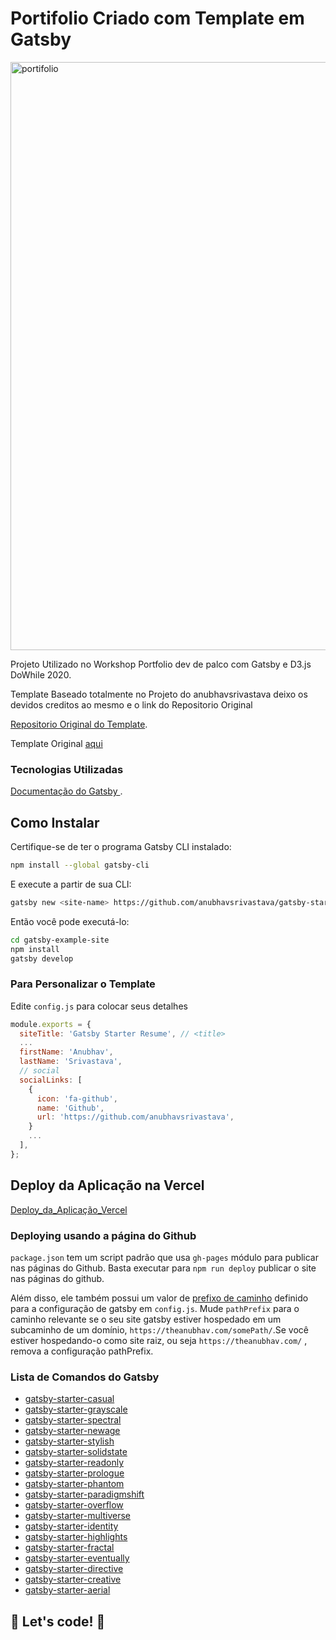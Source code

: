 # Portifolio Criado com Template em Gatsby

<img width="941" alt="portifolio" src="https://user-images.githubusercontent.com/60220406/102154354-f34e3d80-3e57-11eb-834e-0d5198cdcf59.png">


Projeto Utilizado no Workshop Portfolio dev de palco com Gatsby e D3.js DoWhile 2020. 

Template Baseado totalmente no Projeto do anubhavsrivastava
deixo os devidos creditos ao mesmo e o link do Repositorio Original 

[Repositorio Original do Template](https://github.com/anubhavsrivastava/gatsby-starter-resume).

Template Original [aqui](https://anubhavsrivastava.github.io/gatsby-starter-resume/)

### Tecnologias Utilizadas 

 [Documentação do Gatsby ](https://www.gatsbyjs.org/docs/building-with-components/).





## Como Instalar 

Certifique-se de ter o programa Gatsby CLI instalado:

```sh
npm install --global gatsby-cli
```

E execute a partir de sua CLI:

```sh
gatsby new <site-name> https://github.com/anubhavsrivastava/gatsby-starter-resume
```

Então você pode executá-lo:

```sh
cd gatsby-example-site
npm install
gatsby develop
```

### Para Personalizar o Template 

Edite `config.js` para colocar seus detalhes

```javascript
module.exports = {
  siteTitle: 'Gatsby Starter Resume', // <title>
  ...
  firstName: 'Anubhav',
  lastName: 'Srivastava',
  // social
  socialLinks: [
    {
      icon: 'fa-github',
      name: 'Github',
      url: 'https://github.com/anubhavsrivastava',
    }
    ...
  ],
};

```
## Deploy da Aplicação na Vercel

[Deploy_da_Aplicação_Vercel](https://portfolio-seven-beige.vercel.app/)


### Deploying usando a página do Github 

`package.json` tem um script padrão que usa  `gh-pages` módulo para publicar nas páginas do Github. Basta executar para `npm run deploy` publicar o site nas páginas do github.

Além disso, ele também possui um valor de [prefixo de caminho](https://www.gatsbyjs.org/docs/path-prefix/) definido para a configuração de gatsby em `config.js`. Mude `pathPrefix` para o caminho relevante se o seu site gatsby estiver hospedado em um subcaminho de um domínio, `https://theanubhav.com/somePath/`.Se você estiver hospedando-o como site raiz, ou seja `https://theanubhav.com/` , remova a configuração pathPrefix.

### Lista de Comandos do Gatsby

- [gatsby-starter-casual](https://github.com/anubhavsrivastava/gatsby-starter-casual)
- [gatsby-starter-grayscale](https://github.com/anubhavsrivastava/gatsby-starter-grayscale) 
- [gatsby-starter-spectral](https://github.com/anubhavsrivastava/gatsby-starter-spectral)
- [gatsby-starter-newage](https://github.com/anubhavsrivastava/gatsby-starter-newage)
- [gatsby-starter-stylish](https://github.com/anubhavsrivastava/gatsby-starter-stylish)
- [gatsby-starter-solidstate](https://github.com/anubhavsrivastava/gatsby-starter-solidstate)
- [gatsby-starter-readonly](https://github.com/anubhavsrivastava/gatsby-starter-readonly)
- [gatsby-starter-prologue](https://github.com/anubhavsrivastava/gatsby-starter-prologue)
- [gatsby-starter-phantom](https://github.com/anubhavsrivastava/gatsby-starter-phantom)
- [gatsby-starter-paradigmshift](https://github.com/anubhavsrivastava/gatsby-starter-paradigmshift)
- [gatsby-starter-overflow](https://github.com/anubhavsrivastava/gatsby-starter-overflow)
- [gatsby-starter-multiverse](https://github.com/anubhavsrivastava/gatsby-starter-multiverse)
- [gatsby-starter-identity](https://github.com/anubhavsrivastava/gatsby-starter-identity)
- [gatsby-starter-highlights](https://github.com/anubhavsrivastava/gatsby-starter-highlights)
- [gatsby-starter-fractal](https://github.com/anubhavsrivastava/gatsby-starter-fractal)
- [gatsby-starter-eventually](https://github.com/anubhavsrivastava/gatsby-starter-eventually)
- [gatsby-starter-directive](https://github.com/anubhavsrivastava/gatsby-starter-directive)
- [gatsby-starter-creative](https://github.com/anubhavsrivastava/gatsby-starter-creative)
- [gatsby-starter-aerial](https://github.com/anubhavsrivastava/gatsby-starter-aerial)

## 🚀 Let's code! 🚀
